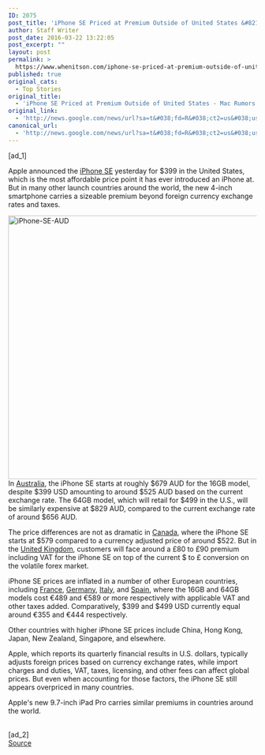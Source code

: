```yaml
---
ID: 2075
post_title: 'iPhone SE Priced at Premium Outside of United States &#8211; Mac Rumors'
author: Staff Writer
post_date: 2016-03-22 13:22:05
post_excerpt: ""
layout: post
permalink: >
  https://www.whenitson.com/iphone-se-priced-at-premium-outside-of-united-states-mac-rumors/
published: true
original_cats:
  - Top Stories
original_title:
  - 'iPhone SE Priced at Premium Outside of United States - Mac Rumors'
original_link:
  - 'http://news.google.com/news/url?sa=t&#038;fd=R&#038;ct2=us&#038;usg=AFQjCNE5yx578dH0w6VqYaVK7Y4RkJTj8g&#038;clid=c3a7d30bb8a4878e06b80cf16b898331&#038;cid=52779064184046&#038;ei=_0XxVtiUNa2KwgGi0JOgAw&#038;url=http://www.macrumors.com/2016/03/22/iphone-se-premium-price-ca-uk-au-eu/'
canonical_url:
  - 'http://news.google.com/news/url?sa=t&#038;fd=R&#038;ct2=us&#038;usg=AFQjCNE5yx578dH0w6VqYaVK7Y4RkJTj8g&#038;clid=c3a7d30bb8a4878e06b80cf16b898331&#038;cid=52779064184046&#038;ei=_0XxVtiUNa2KwgGi0JOgAw&#038;url=http://www.macrumors.com/2016/03/22/iphone-se-premium-price-ca-uk-au-eu/'
---
```

 [ad_1]
<br><div readability="83.12913727618">Apple announced the <a href="http://www.macrumors.com/2016/03/21/apple-announces-4-inch-iphone-se-starting-399/">iPhone SE</a> yesterday for $399 in the United States, which is the most affordable price point it has ever introduced an iPhone at. But in many other launch countries around the world, the new 4-inch smartphone carries a sizeable premium beyond foreign currency exchange rates and taxes.
<p><img src="http://www.whenitson.com/wp-content/uploads/2016/03/iPhone-SE-Priced-at-Premium-Outside-of-United-States-Mac-Rumors.jpg" alt="iPhone-SE-AUD" width="800" height="534" class="aligncenter size-large wp-image-494461"/><br/>In <a href="http://www.apple.com/au/shop/buy-iphone/iphone-se">Australia</a>, the iPhone SE starts at roughly $679 AUD for the 16GB model, despite $399 USD amounting to around $525 AUD based on the current exchange rate. The 64GB model, which will retail for $499 in the U.S., will be similarly expensive at $829 AUD, compared to the current exchange rate of around $656 AUD.&#13;</p><p>The price differences are not as dramatic in <a href="http://www.apple.com/ca/shop/buy-iphone/iphone-se">Canada</a>, where the iPhone SE starts at $579 compared to a currency adjusted price of around $522. But in the <a href="http://www.apple.com/uk/shop/buy-iphone/iphone-se">United Kingdom</a>, customers will face around a £80 to £90 premium including VAT for the iPhone SE on top of the current $ to £ conversion on the volatile forex market.&#13;</p><p>iPhone SE prices are inflated in a number of other European countries, including <a href="http://www.apple.com/fr/shop/buy-iphone/iphone-se">France</a>, <a href="http://www.apple.com/de/shop/buy-iphone/iphone-se">Germany</a>, <a href="http://www.apple.com/it/shop/buy-iphone/iphone-se">Italy</a>, and <a href="http://www.apple.com/es/shop/buy-iphone/iphone-se">Spain</a>, where the 16GB and 64GB models cost €489 and €589 or more respectively with applicable VAT and other taxes added. Comparatively, $399 and $499 USD currently equal around €355 and €444 respectively.&#13;</p><p>Other countries with higher iPhone SE prices include China, Hong Kong, Japan, New Zealand, Singapore, and elsewhere.&#13;</p><p>Apple, which reports its quarterly financial results in U.S. dollars, typically adjusts foreign prices based on currency exchange rates, while import charges and duties, VAT, taxes, licensing, and other fees can affect global prices. But even when accounting for those factors, the iPhone SE still appears overpriced in many countries.&#13;</p><p>Apple's new 9.7-inch iPad Pro carries similar premiums in countries around the world.</p></div>
<br>[ad_2]
<br><a href="http://news.google.com/news/url?sa=t&#038;fd=R&#038;ct2=us&#038;usg=AFQjCNE5yx578dH0w6VqYaVK7Y4RkJTj8g&#038;clid=c3a7d30bb8a4878e06b80cf16b898331&#038;cid=52779064184046&#038;ei=_0XxVtiUNa2KwgGi0JOgAw&#038;url=http://www.macrumors.com/2016/03/22/iphone-se-premium-price-ca-uk-au-eu/">Source </a>